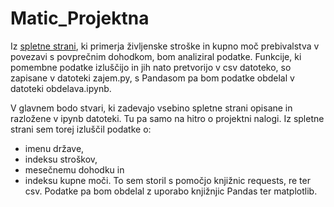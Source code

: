 # Matic_Projektna

Iz [spletne strani](https://www.worlddata.info/cost-of-living.php), ki primerja življenske stroške in kupno moč prebivalstva v povezavi s povprečnim dohodkom, bom analiziral podatke. Funkcije, ki pomembne podatke izluščijo in jih nato pretvorijo v csv datoteko, so zapisane v datoteki zajem.py, s Pandasom pa bom podatke obdelal v datoteki obdelava.ipynb.

V glavnem bodo stvari, ki zadevajo vsebino spletne strani opisane in razložene v ipynb datoteki. Tu pa samo na hitro o projektni nalogi. Iz spletne strani sem torej izluščil podatke o:
- imenu države,
- indeksu stroškov,
- mesečnemu dohodku in
- indeksu kupne moči.
To sem storil s pomočjo knjižnic requests, re ter csv. Podatke pa bom obdelal z uporabo knjižnjic Pandas ter matplotlib.
